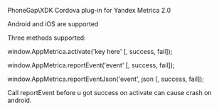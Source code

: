 ﻿PhoneGap\XDK Cordova plug-in for Yandex Metrica 2.0

Android and iOS are supported

Three methods supported:

window.AppMetrica.activate('key here' [, success, fail]);

window.AppMetrica.reportEvent('event' [, success, fail]);

window.AppMetrica.reportEventJson('event', json [, success, fail]);


Call reportEvent before u got success on activate can cause crash on android. 

